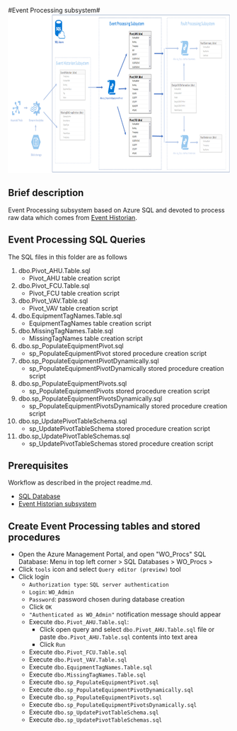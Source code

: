 #Event Processing subsystem#
<img src="Images/event_processing.png" width="879" height="360">

## Brief description
Event Processing subsystem based on Azure SQL and devoted to process raw data which comes from [Event Historian](../EventHistorian/readme.md). 

## Event Processing SQL Queries ##
The SQL files in this folder are as follows 

1. dbo.Pivot_AHU.Table.sql
	* Pivot_AHU table creation script
2. dbo.Pivot_FCU.Table.sql
	* Pivot_FCU table creation script
3. dbo.Pivot_VAV.Table.sql
	* Pivot_VAV table creation script
4. dbo.EquipmentTagNames.Table.sql
	* EquipmentTagNames table creation script
5. dbo.MissingTagNames.Table.sql
	* MissingTagNames table creation script
6. dbo.sp_PopulateEquipmentPivot.sql
	* sp_PopulateEquipmentPivot stored procedure creation script
7. dbo.sp_PopulateEquipmentPivotDynamically.sql
	* sp_PopulateEquipmentPivotDynamically stored procedure creation script
8. dbo.sp_PopulateEquipmentPivots.sql
	* sp_PopulateEquipmentPivots stored procedure creation script
9. dbo.sp_PopulateEquipmentPivotsDynamically.sql
	* sp_PopulateEquipmentPivotsDynamically stored procedure creation script
10. dbo.sp_UpdatePivotTableSchema.sql
	* sp_UpdatePivotTableSchema stored procedure creation script
11. dbo.sp_UpdatePivotTableSchemas.sql
	* sp_UpdatePivotTableSchemas stored procedure creation script


## Prerequisites ##
Workflow as described in the project readme.md.

* [SQL Database](../readme.md#create-azure-sql-database)
* [Event Historian subsystem](../EventHistorian/readme.md#create-event-historian-tables)

## Create Event Processing tables and stored procedures ##
* Open the Azure Management Portal, and open "WO_Procs" SQL Database: Menu in top left corner > SQL Databases > WO_Procs >
* Click `tools` icon and select `Query editor (preview)` tool
* Click login
	* `Authorization type`: `SQL server authentication`
	* `Login`: `WO_Admin`
	* `Password`: password chosen during database creation
	* Click `OK`
	* `"Authenticated as WO_Admin"` notification message should appear
	* Execute `dbo.Pivot_AHU.Table.sql`:
		* Click open query and select `dbo.Pivot_AHU.Table.sql` file or paste `dbo.Pivot_AHU.Table.sql` contents into text area
		* Click `Run`
	* Execute `dbo.Pivot_FCU.Table.sql`
	* Execute `dbo.Pivot_VAV.Table.sql`
	* Execute `dbo.EquipmentTagNames.Table.sql`
	* Execute `dbo.MissingTagNames.Table.sql`
	* Execute `dbo.sp_PopulateEquipmentPivot.sql`
	* Execute `dbo.sp_PopulateEquipmentPivotDynamically.sql`
	* Execute `dbo.sp_PopulateEquipmentPivots.sql`
	* Execute `dbo.sp_PopulateEquipmentPivotsDynamically.sql`
	* Execute `dbo.sp_UpdatePivotTableSchema.sql`
	* Execute `dbo.sp_UpdatePivotTableSchemas.sql`
